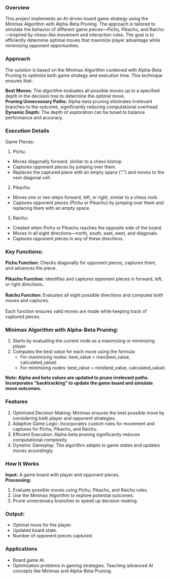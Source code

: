 ### Overview
This project implements an AI-driven board game strategy using the Minimax Algorithm with Alpha-Beta Pruning. The approach is tailored to simulate the behavior of different game pieces—Pichu, Pikachu, and Raichu—inspired by chess-like movement and interaction rules. The goal is to efficiently determine optimal moves that maximize player advantage while minimizing opponent opportunities.

### Approach
The solution is based on the Minimax Algorithm combined with Alpha-Beta Pruning to optimize both game strategy and execution time. This technique ensures that:

**Best Moves:** The algorithm evaluates all possible moves up to a specified depth in the decision tree to determine the optimal move.<br>
**Pruning Unnecessary Paths:** Alpha-beta pruning eliminates irrelevant branches to the outcome, significantly reducing computational overhead.<br>
**Dynamic Depth:** The depth of exploration can be tuned to balance performance and accuracy.<br>

### Execution Details
Game Pieces:

1. Pichu: <br>
- Moves diagonally forward, similar to a chess bishop.
- Captures opponent pieces by jumping over them.
- Replaces the captured piece with an empty space (".") and moves to the next diagonal cell.

2. Pikachu:
- Moves one or two steps forward, left, or right, similar to a chess rook.
- Captures opponent pieces (Pichu or Pikachu) by jumping over them and replacing them with an empty space.

3. Raichu:
- Created when Pichu or Pikachu reaches the opposite side of the board.
- Moves in all eight directions—north, south, east, west, and diagonals.
- Captures opponent pieces in any of these directions.
  
### Key Functions:

**Pichu Function:** Checks diagonally for opponent pieces, captures them, and advances the piece.<br><br>
**Pikachu Function:** Identifies and captures opponent pieces in forward, left, or right directions.<br><br>
**Raichu Function:** Evaluates all eight possible directions and computes both moves and captures.<br><br>
Each function ensures valid moves are made while keeping track of captured pieces. <br>

### Minimax Algorithm with Alpha-Beta Pruning:

1. Starts by evaluating the current node as a maximizing or minimizing player.
2. Computes the best value for each move using the formula:
   - For maximizing nodes: best_value = max(best_value, calculated_value)
   - For minimizing nodes: best_value = min(best_value, calculated_value)

**Note: Alpha and beta values are updated to prune irrelevant paths. Incorporates "backtracking" to update the game board and simulate move outcomes.**
<br>
### Features

1. Optimized Decision Making: Minimax ensures the best possible move by considering both player and opponent strategies.
2. Adaptive Game Logic: Incorporates custom rules for movement and captures for Pichu, Pikachu, and Raichu.
3. Efficient Execution: Alpha-beta pruning significantly reduces computational complexity.
4. Dynamic Gameplay: The algorithm adapts to game states and updates moves accordingly.
   
### How It Works
**Input:** A game board with player and opponent pieces.<br>
**Processing:**
1. Evaluate possible moves using Pichu, Pikachu, and Raichu rules.
2. Use the Minimax Algorithm to explore potential outcomes.
3. Prune unnecessary branches to speed up decision-making.<br>
### Output:
- Optimal move for the player.
- Updated board state.
- Number of opponent pieces captured.
### Applications
- Board game AI.
- Optimization problems in gaming strategies.
Teaching advanced AI concepts like Minimax and Alpha-Beta Pruning.
